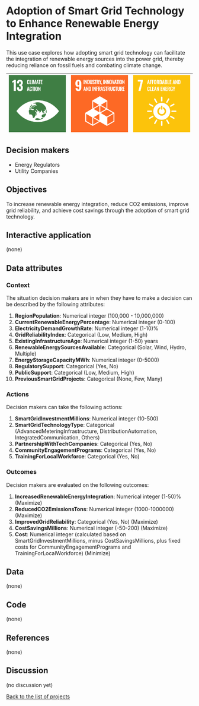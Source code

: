 # Adoption of Smart Grid Technology to Enhance Renewable Energy Integration

<!-- Describe the project in one sentence, e.g. A project that... -->
This use case explores how adopting smart grid technology can facilitate the integration of renewable energy sources
into the power grid, thereby reducing reliance on fossil fuels and combating climate change.

<!-- Insert SDG Icons and links-->
| [![Goal 13](../images/sdgs/E-WEB-Goal-13.png)](../goals/goal_13) | [![Goal 09](../images/sdgs/E-WEB-Goal-09.png)](../goals/goal_09) | [![Goal 07](../images/sdgs/E-WEB-Goal-07.png)](../goals/goal_07) |
|------------------------------------------------------------------|------------------------------------------------------------------|------------------------------------------------------------------|

## Decision makers

<!-- List decision makers that could use this project-->
- Energy Regulators
- Utility Companies

## Objectives

<!-- Describe the objectives of the project in one sentence -->
To increase renewable energy integration, reduce CO2 emissions, improve grid reliability, and achieve cost savings
through the adoption of smart grid technology.

## Interactive application

<!-- Provide a link to the interactive application -->
(none)

## Data attributes

### Context

<!-- Describe the situation decision makers are in when then have to make a decision -->
The situation decision makers are in when they have to make a decision can be described by the following attributes:

1. **RegionPopulation**: Numerical integer (100,000 - 10,000,000)
2. **CurrentRenewableEnergyPercentage**: Numerical integer (0-100)
3. **ElectricityDemandGrowthRate**: Numerical integer (1-10)%
4. **GridReliabilityIndex**: Categorical (Low, Medium, High)
5. **ExistingInfrastructureAge**: Numerical integer (1-50) years
6. **RenewableEnergySourcesAvailable**: Categorical (Solar, Wind, Hydro, Multiple)
7. **EnergyStorageCapacityMWh**: Numerical integer (0-5000)
8. **RegulatorySupport**: Categorical (Yes, No)
9. **PublicSupport**: Categorical (Low, Medium, High)
10. **PreviousSmartGridProjects**: Categorical (None, Few, Many)

### Actions

<!-- Describe what the decision makers can do achieve their objectives -->
Decision makers can take the following actions:

1. **SmartGridInvestmentMillions**: Numerical integer (10-500)
2. **SmartGridTechnologyType**: Categorical (AdvancedMeteringInfrastructure, DistributionAutomation, IntegratedCommunication, Others)
3. **PartnershipWithTechCompanies**: Categorical (Yes, No)
4. **CommunityEngagementPrograms**: Categorical (Yes, No)
5. **TrainingForLocalWorkforce**: Categorical (Yes, No)

### Outcomes

<!-- Describe the metrics decision makers are trying to optimize, on which they are evaluated -->
Decision makers are evaluated on the following outcomes:

1. **IncreasedRenewableEnergyIntegration**: Numerical integer (1-50)% (Maximize)
2. **ReducedCO2EmissionsTons**: Numerical integer (1000-1000000) (Maximize)
3. **ImprovedGridReliability**: Categorical (Yes, No) (Maximize)
4. **CostSavingsMillions**: Numerical integer (-50-200) (Maximize)
5. **Cost**: Numerical integer (calculated based on SmartGridInvestmentMillions, minus CostSavingsMillions, plus fixed costs for CommunityEngagementPrograms and TrainingForLocalWorkforce) (Minimize)

## Data

<!-- Describe the data that is used to evaluate the decisions -->
(none)

## Code

<!-- Point to the repo that contains the code -->
(none)

## References

<!-- Provide a list of references or other resources used in the project -->
(none)

## Discussion

<!-- Provide a link to a space for discussion or comments -->
(no discussion yet)

[Back to the list of projects](../README)